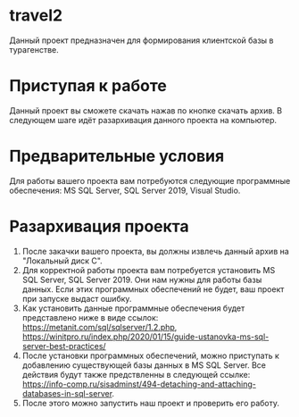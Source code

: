 # travel2
Данный проект предназначен для формирования клиентской базы в турагенстве.

# Приступая к работе
Данный проект вы сможете скачать нажав по кнопке скачать архив. 
В следующем шаге идёт разархивация данного проекта на компьютер.

# Предварительные условия
Для работы вашего проекта вам потребуются следующие программные обеспечения: MS SQL Server, SQL Server 2019, Visual Studio.

# Разархивация проекта
1. После закачки вашего проекта, вы должны извлечь данный архив на "Локальный диск С".
2. Для корректной работы проекта вам потребуется установить MS SQL Server, SQL Server 2019. Они нам нужны для работы базы данных. Если этих программных обеспечений не будет, ваш проект при запуске выдаст ошибку.
3. Как установить данные программные обеспечения будет представлено ниже в виде ссылок:
https://metanit.com/sql/sqlserver/1.2.php,  
https://winitpro.ru/index.php/2020/01/15/guide-ustanovka-ms-sql-server-best-practices/
4. После установки программных обеспечений, можно приступать к добавлению существующей базы данных в MS SQL Server.
Все действия будут также предствленны в следующей ссылке:
https://info-comp.ru/sisadminst/494-detaching-and-attaching-databases-in-sql-server.
5. После этого можно запустить наш проект и проверить его работу.
